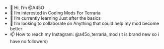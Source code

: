 - 👋 Hi, I’m @A45O
- 👀 I’m interested in Coding Mods For Terraria
- 🌱 I’m currently learning Just after the basics
- 💞️ I’m looking to collaborate on Anything that could help my mod become better 
- 📫 How to reach my Instagram: @a45o_terraria_mod (it is brand new so i have no followers)

<!---
A45O/A45O is a ✨ special ✨ repository because its `README.md` (this file) appears on your GitHub profile.
You can click the Preview link to take a look at your changes.
--->
